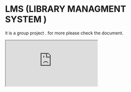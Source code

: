 # LMS (LIBRARY MANAGMENT SYSTEM )
it is a group project . 
for more please check the document.
<html>
  <head></head>
  <body>
    <iframe src='https://drive.google.com/file/d/10ekUDTIlKwNAhzsO7pZDguF5DwiuApb5/view?usp=drive_link'></iframe>
  </body>
</html>
